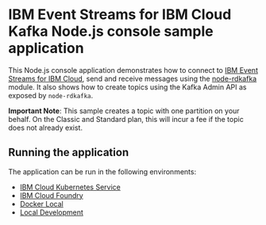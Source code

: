 # IBM Event Streams for IBM Cloud Kafka Node.js console sample application
This Node.js console application demonstrates how to connect to [IBM Event Streams for IBM Cloud](https://cloud.ibm.com/docs/services/EventStreams?topic=eventstreams-getting_started), send and receive messages using the [node-rdkafka](https://github.com/Blizzard/node-rdkafka) module. It also shows how to create topics using the Kafka Admin API as exposed by `node-rdkafka`.

__Important Note__: This sample creates a topic with one partition on your behalf. On the Classic and Standard plan, this will incur a fee if the topic does not already exist.

## Running the application

The application can be run in the following environments:

* [IBM Cloud Kubernetes Service](./docs/Kubernetes_Service.md) 
* [IBM Cloud Foundry](./docs/Cloud_Foundry.md)
* [Docker Local](./docs/Docker_Local.md)
* [Local Development](./docs/Local.md)
